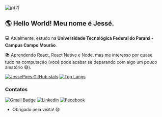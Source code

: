 ![jp(2)](https://user-images.githubusercontent.com/20424496/133869688-1c93b0fa-69f0-4750-a2af-84838a871fd7.png)

## 🌎 Hello World! Meu nome é Jessé.

💻 Atualmente, estudo na <b>Universidade Tecnológica Federal do Paraná - Campus Campo Mourão</b>.

📚 Aprendendo React, React Native e Node, mas me interesso por quase tudo na computação (você pode acabar se deparando com algo um pouco aleatório 😅).

[![JessePires GitHub stats](https://github-readme-stats.vercel.app/api?username=JessePires&theme=github_dark&show_icons=true)](https://github.com/JessePires/github-readme-stats)
[![Top Langs](https://github-readme-stats.vercel.app/api/top-langs/?username=JessePires&layout=compact&theme=github_dark)](https://github.com/JessePires/github-readme-stats)


### Contatos

[![Gmail Badge](https://img.shields.io/badge/Gmail-D14836?style=for-the-badge&logo=gmail&logoColor=white)](mailto:jesserocha@alunos.utfpr.edu.br)
[![Linkedin](https://img.shields.io/badge/LinkedIn-0077B5?style=for-the-badge&logo=linkedin&logoColor=white)](https://br.linkedin.com/in/jesse-pires-barbato-rocha-933714202)
[![Facebook](https://img.shields.io/badge/Facebook-1877F2?style=for-the-badge&logo=facebook&logoColor=white)](https://www.facebook.com/jessepires2010)

- Obrigado pela visita! 😄
